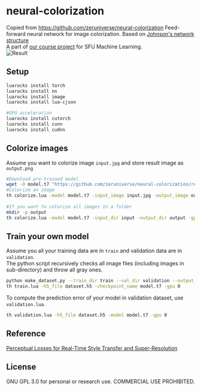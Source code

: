 # neural-colorization
   
Copied from https://github.com/zeruniverse/neural-colorization
Feed-forward neural network for image colorization. Based on [Johnson's network structure](https://github.com/jcjohnson/fast-neural-style)      
A part of [our course project](https://github.com/Lyken17/CMPT-419-Proj) for SFU Machine Learning.   
![Result](https://cloud.githubusercontent.com/assets/4648756/20504440/4067e0f6-affc-11e6-88e7-26de6f5c1cce.jpg)
  
## Setup  
```bash
luarocks install torch
luarocks install nn
luarocks install image
luarocks install lua-cjson

#GPU acceleration
luarocks install cutorch
luarocks install cunn
luarocks install cudnn
```
  
## Colorize images  
Assume you want to colorize image `input.jpg` and store result image as `output.png`  
  
```bash
#Download pre-trained model
wget -O model.t7 "https://github.com/zeruniverse/neural-colorization/releases/download/1.0/places2.t7"
#Colorize an image
th colorize.lua -model model.t7 -input_image input.jpg -output_image output.png -gpu 0
  
#If you want to colorize all images in a folder
mkdir -p output
th colorize.lua -model model.t7 -input_dir input -output_dir output -gpu 0
```

## Train your own model  
Assume you all your training data are in `train` and validation data are in `validation`.   
The python script recursively checks all image files (including images in sub-directory) and throw all gray ones.  

```bash
python make_dataset.py --train_dir train --val_dir validation --output_file dataset.h5
th train.lua -h5_file dataset.h5 -checkpoint_name model.t7 -gpu 0
```
  
To compute the prediction error of your model in validation dataset, use `validation.lua`.  
```bash
th validation.lua -h5_file dataset.h5 -model model.t7 -gpu 0
```
  
## Reference  
[Perceptual Losses for Real-Time Style Transfer and Super-Resolution](https://github.com/jcjohnson/fast-neural-style)  
  
## License  
GNU GPL 3.0 for personal or research use. COMMERCIAL USE PROHIBITED.
